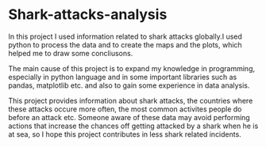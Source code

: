# Shark-attacks-analysis

In this project I used information related to shark attacks globally.I used python to process the data and to create the maps and the plots, which helped me to draw some concliusons.

The main cause of this project is to expand my knowledge in programming, especially in python language and in some important libraries such as pandas, matplotlib etc. and also to gain some experience in data analysis.

This project provides information about shark attacks, the countries where these attacks occure more often, the most common activites people do before an attack etc. Someone aware of these data may avoid performing actions that increase the chances off getting attacked by a shark when he is at sea, so I hope this project contributes in less shark related incidents.
